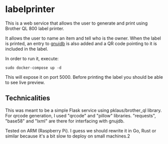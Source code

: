 # labelprinter

This is a web service that allows the user to generate and print using Brother QL 800 label printer.

It allows the user to name an item and tell who is the owner.
When the label is printed, an entry to [gnujdb](https://g.hs-ldz.pl/) is also added and a QR code
pointing to it is included in the label.

In order to run it, execute:

```
sudo docker-compose up -d
```

This will expose it on port 5000. Before printing the label you should be able to see live preview.

## Technicalities

This was meant to be a simple Flask service using pklaus/brother_ql library. 
For qrcode generation, I used "qrcode" and "pillow" libraries.
"requests", "base58" and "lxml" are there for interfacing with gnujdb.

Tested on ARM (Raspberry Pi). I guess we should rewrite it in Go, Rust or similar because it's a bit
slow to deploy on small machines.2

